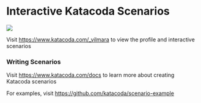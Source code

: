# Interactive Katacoda Scenarios

[![](http://shields.katacoda.com/katacoda/_vilmara/count.svg)](https://www.katacoda.com/_vilmara "Get your profile on Katacoda.com")

Visit https://www.katacoda.com/_vilmara to view the profile and interactive scenarios

### Writing Scenarios
Visit https://www.katacoda.com/docs to learn more about creating Katacoda scenarios

For examples, visit https://github.com/katacoda/scenario-example
